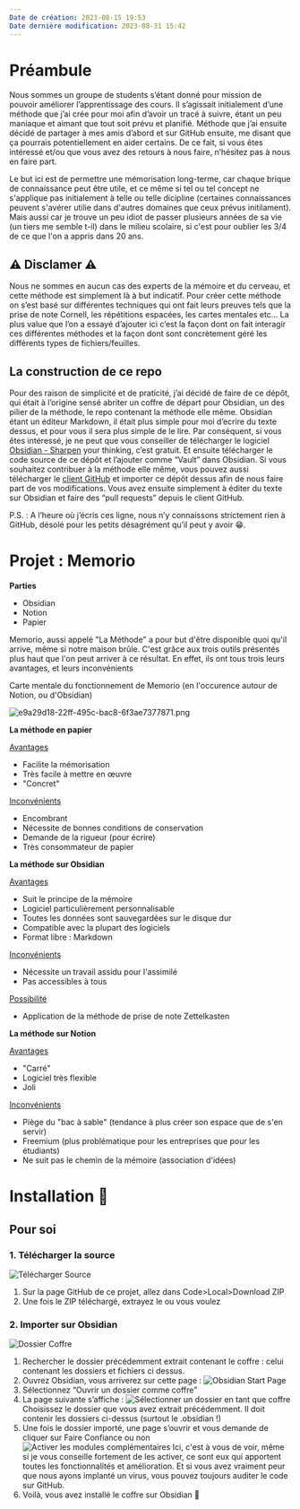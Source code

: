 ```yaml
---
Date de création: 2023-08-15 19:53
Date dernière modification: 2023-08-31 15:42
---
```

# Préambule
Nous sommes un groupe de students s’étant donné pour mission de pouvoir améliorer l’apprentissage des cours. Il s’agissait initialement d’une méthode que j’ai crée pour moi afin d’avoir un tracé à suivre, étant un peu maniaque et aimant que tout soit prévu et planifié. Méthode que j’ai ensuite décidé de partager à mes amis d’abord et sur GitHub ensuite, me disant que ça pourrais potentiellement en aider certains. De ce fait, si vous êtes intéressé et/ou que vous avez des retours à nous faire, n’hésitez pas à nous en faire part.

Le but ici est de permettre une mémorisation long-terme, car chaque brique de connaissance peut être utile, et ce même si tel ou tel concept ne s'applique pas initialement à telle ou telle dicipline (certaines connaissances peuvent s'avérer utilie dans d'autres domaines que ceux prévus initilament). Mais aussi car je trouve un peu idiot de passer plusieurs années de sa vie (un tiers me semble t-il) dans le milieu scolaire, si c'est pour oublier les 3/4 de ce que l'on a appris dans 20 ans.
## ⚠️ Disclamer ⚠️
Nous ne sommes en aucun cas des experts de la mémoire et du cerveau, et cette méthode est simplement là à but indicatif. Pour créer cette méthode on s’est basé sur différentes techniques qui ont fait leurs preuves tels que la prise de note Cornell, les répétitions espacées, les cartes mentales etc… La plus value que l’on a essayé d’ajouter ici c’est la façon dont on fait interagir ces différentes méthodes et la façon dont sont concrètement géré les différents types de fichiers/feuilles. 
## La construction de ce repo
Pour des raison de simplicité et de praticité, j’ai décidé de faire de ce dépôt, qui était à l’origine sensé abriter un coffre de départ pour Obsidian, un des pilier de la méthode, le repo contenant la méthode elle même. Obsidian étant un éditeur Markdown, il était plus simple pour moi d’ecrire du texte dessus, et pour vous il sera plus simple de le lire. Par conséquent, si vous êtes intéressé, je ne peut que vous conseiller de télécharger le logiciel [Obsidian - Sharpen](https://obsidian.md) your thinking, c’est gratuit. Et ensuite télécharger le code source de ce dépôt et l’ajouter comme “Vault” dans Obsidian. Si vous souhaitez contribuer à la méthode elle même, vous pouvez aussi télécharger le [client GitHub](https://desktop.github.com/) et importer ce dépôt dessus afin de nous faire part de vos modifications. Vous avez ensuite simplement à éditer du texte sur Obsidian et faire des “pull requests” depuis le client GitHub.

P.S. : A l’heure où j’écris ces ligne, nous n’y connaissons strictement rien à GitHub, désolé pour les petits désagrément qu’il peut y avoir 😁.
# Projet : Memorio

**Parties**

- Obsidian
- Notion
- Papier

Memorio, aussi appelé "La Méthode" a pour but d'être disponible quoi qu'il arrive, même si notre maison brûle. C'est grâce aux trois outils présentés plus haut que l'on peut arriver à ce résultat. En effet, ils ont tous trois leurs avantages, et leurs inconvénients

Carte mentale du fonctionnement de Memorio (en l'occurence autour de Notion, ou d'Obsidian)

![e9a29d18-22ff-495c-bac8-6f3ae7377871.png](https://d111it5gwc8pcx.cloudfront.net/7f0cb176-148f-490f-86f5-3c169f7436d1/34532386195_image2048.png?Expires=1788087928&Key-Pair-Id=APKAI4AXC6V7UKQE2IPQ&Signature=Yhw6y6tEub02F1M5BzTOMNKX7PweeNGBP0g6mTPOxT2hQTyjENPd3FyB8YmvJ84ONhUq2Dy1ryFUzGJivQtTku~67NYzN0xzVmNj-Z6MCnVVwcft0MJ1SSHL81MkNDpsU-B74ufbXDjG424R0ryaHamxqXtXO6vY4veZ8poyhBt0IbNRnS6Q5tyAZV4D4stb59HaRGEvHvWyTRf6uXtmFVHDEpstzE-dSylWcRrMqQ5o92ie1puCwmpakk4E8g5acxY5L4OMPIKLQU-kgbiCayfT6mDAcVhkXWDUNtDm898yfViAx22EQaJzPUUShidoBKGW1t7x~-hsZhB6DfshTRFr4P~QShYeEah0~htfGgieeatGbhsbFM-USSajXAn61txZnHLPqYOqfuGp0l8-SVY53lhHX~YcRS4E73eFbfcZxVIY6bP07MXMLDngymJJ92Q835ujHpKmqwh1-uIhIIM7IbOWSXztmSuwsfvz5aCFtIVw7zACbi~o010EzrPO6xk8jbt4Pnn2rhsBcR-CgkvoPvwdBdNG2KgbjYUOwI7AVW-MedDlFQHXtJCcjZEmWAGlw2UC3e9uf5WvTgNdyuwFl0i1ToP2oJpYsOjx6SKD6sEeiidD-dr7snrN4cjjVuC~PvQ0uh-RbSFSHL6uZwQQXQDy8M2z3VwVebVqHQQ_)

**La méthode en papier**

<u>Avantages</u>

- Facilite la mémorisation
- Très facile à mettre en œuvre
- "Concret"

<u>Inconvénients</u>

- Encombrant
- Nécessite de bonnes conditions de conservation
- Demande de la rigueur (pour écrire)
- Très consommateur de papier

**La méthode sur Obsidian**

<u>Avantages</u>

- Suit le principe de la mémoire
- Logiciel particulièrement personnalisable
- Toutes les données sont sauvegardées sur le disque dur
- Compatible avec la plupart des logiciels
- Format libre : Markdown

<u>Inconvénients</u>

- Nécessite un travail assidu pour l'assimilé
- Pas accessibles à tous

<u>Possibilité</u>

- Application de la méthode de prise de note Zettelkasten

**La méthode sur Notion**

<u>Avantages</u>

- "Carré"
- Logiciel très flexible
- Joli

<u>Inconvénients</u>

- Piège du "bac à sable" (tendance à plus créer son espace que de s'en servir)
- Freemium (plus problématique pour les entreprises que pour les étudiants)
- Ne suit pas le chemin de la mémoire (association d'idées)
# Installation 🔧
## Pour soi
### 1. Télécharger la source
![Télécharger Source](https://i.imgur.com/CgHDbP3.png) 
1. Sur la page GitHub de ce projet, allez dans Code>Local>Download ZIP
2. Une fois le ZIP téléchargé, extrayez le ou vous voulez
### 2. Importer sur Obsidian
![Dossier Coffre](https://i.imgur.com/fEztZNc.png)
1. Rechercher le dossier précédemment extrait contenant le coffre : celui contenant les dossiers et fichiers ci dessus.
2. Ouvrez Obsidian, vous arriverez sur cette page : ![Obsidian Start Page](https://i.imgur.com/WspxomO.png)
3. Sélectionnez “Ouvrir un dossier comme coffre”
4. La page suivante s’affiche : ![Sélectionner un dossier en tant que coffre](https://i.imgur.com/gW0Pehk.png) Choisissez le dossier que vous avez extrait précédemment. Il doit contenir les dossiers ci-dessus (surtout le .obsidian !)
5. Une fois le dossier importé, une page s’ouvrir et vous demande de cliquer sur Faire Confiance ou non ![Activer les modules complémentaires](https://i.imgur.com/7oxUDdm.png) Ici, c'est à vous de voir, même si je vous conseille fortement de les activer, ce sont eux qui apportent toutes les fonctionnalités et amélioration. Et si vous avez vraiment peur que nous ayons implanté un virus, vous pouvez toujours auditer le code sur GitHub.
6. Voilà, vous avez installé le coffre sur Obsidian 🎉
